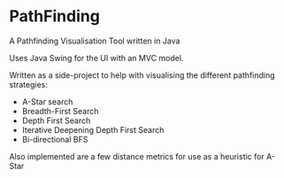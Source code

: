 # PathFinding
A Pathfinding Visualisation Tool written in Java

Uses Java Swing for the UI with an MVC model.

Written as a side-project to help with visualising the different pathfinding strategies:

* A-Star search
* Breadth-First Search
* Depth First Search
* Iterative Deepening Depth First Search
* Bi-directional BFS

Also implemented are a few distance metrics for use as a heuristic for A-Star
